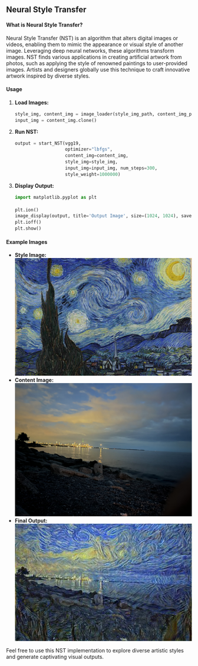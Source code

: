 ## Neural Style Transfer

#### What is Neural Style Transfer?

Neural Style Transfer (NST) is an algorithm that alters digital images or videos, enabling them to mimic the appearance or visual style of another image. Leveraging deep neural networks, these algorithms transform images. NST finds various applications in creating artificial artwork from photos, such as applying the style of renowned paintings to user-provided images. Artists and designers globally use this technique to craft innovative artwork inspired by diverse styles.

#### Usage

1. **Load Images:**
    ```python
    style_img, content_img = image_loader(style_img_path, content_img_path)
    input_img = content_img.clone()
    ```

2. **Run NST:**
    ```python
    output = start_NST(vgg19,
                       optimizer="lbfgs",
                       content_img=content_img,
                       style_img=style_img,
                       input_img=input_img, num_steps=300,
                       style_weight=1000000)
    ```

3. **Display Output:**
    ```python
    import matplotlib.pyplot as plt
    
    plt.ion()
    image_display(output, title='Output Image', size=(1024, 1024), save=True)
    plt.ioff()
    plt.show()
    ```

#### Example Images
- **Style Image:** 
    <img src="images/fangao.jpeg" alt="Style Image" width="500"/>
- **Content Image:** 
    <img src="images/img3.jpeg" alt="Content Image" width="500"/>
- **Final Output:** 
    <img src="images/new_output.jpg" alt="Output Image" width="500"/>

Feel free to use this NST implementation to explore diverse artistic styles and generate captivating visual outputs.
